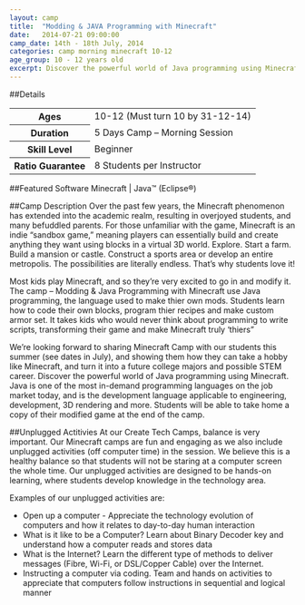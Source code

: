 ```yaml
---
layout: camp
title:  "Modding & JAVA Programming with Minecraft"
date:   2014-07-21 09:00:00
camp_date: 14th - 18th July, 2014
categories: camp morning minecraft 10-12
age_group: 10 - 12 years old
excerpt: Discover the powerful world of Java programming using Minecraft. Showing students how they can take a hobby like Minecraft, and turn it into a future college majors and possible STEM career
---
```


##Details

<table>
	<tr>
		<th>Ages</th>
		<td>10-12 (Must turn 10 by 31-12-14)</td>
	</tr>	
	<tr>
		<th>Duration</th>
		<td>5 Days Camp – Morning Session</td>
	</tr>	
	<tr>
		<th>Skill Level</th>
		<td>Beginner</td>
	</tr>	
	<tr>
		<th>Ratio Guarantee</th>
		<td>8 Students per Instructor</td>
	</tr>	
</table>

##Featured Software
Minecraft | Java™ (Eclipse®)

##Camp Description
Over the past few years, the Minecraft phenomenon has extended into the academic realm, resulting in overjoyed students, and many befuddled parents. For those unfamiliar with the game, Minecraft is an indie “sandbox game,” meaning players can essentially build and create anything they want using blocks in a virtual 3D world. Explore. Start a farm. Build a mansion or castle. Construct a sports area or develop an entire metropolis. The possibilities are literally endless. That’s why students love it!

Most kids play Minecraft, and so they’re very excited to go in and modify it. The camp – Modding & Java Programming with Minecraft use Java programming, the language used to make thier own mods. Students learn how to code their own blocks, program thier recipes and make custom armor set. It takes kids who would never think about programming to write scripts, transforming their game and make Minecraft truly ‘thiers”

We’re looking forward to sharing Minecraft Camp with our students this summer (see dates in July), and showing them how they can take a hobby like Minecraft, and turn it into a future college majors and possible STEM career. Discover the powerful world of Java programming using Minecraft. Java is one of the most in-demand programming languages on the job market today, and is the development language applicable to engineering, development, 3D rendering and more. Students will be able to take home a copy of their modified game at the end of the camp.
 

##Unplugged Actitivies
At our Create Tech Camps, balance is very important. Our Minecraft camps are fun and engaging as we also include unplugged activities (off computer time) in the session. We believe this is a healthy balance so that students will not be staring at a computer screen the whole time. Our unplugged activities are designed to be hands-on learning, where students develop knowledge in the technology area.

Examples of our unplugged activities are: 

* Open up a computer - Appreciate the technology evolution of computers and how it relates to day-to-day human interaction
* What is it like to be a Computer? Learn about Binary Decoder key and understand how a computer reads and stores data
* What is the Internet? Learn the different type of methods to deliver messages (Fibre, Wi-Fi, or DSL/Copper Cable) over the Internet.
* Instructing a computer via coding. Team and hands on activities to appreciate that computers follow instructions in sequential and logical manner